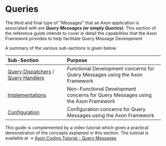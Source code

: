 # Queries

The third and final type of "Messages" that an Axon application is associated with are _**Query Messages \(or simply Queries\).**_  This section of the reference guide  intends to cover in detail the capabilities that the Axon Framework provides to help facilitate Query Message Development

A summary of the various sub-sections is given below.

| Sub-Section | Purpose |
| :--- | :--- |
| [Query Dispatchers](../command-handling/dispatching-commands.md) / [Query Handlers](../command-handling/command-handlers.md) | Functional Development concerns for Query Messages using the Axon Framework |
| [Implementations](query-dispatching.md) | Non-Functional Development concerns for Query Messages using the Axon Framework |
| [Configuration](configuring-query-handlers.md) | Configuration concerns for Query Messages using the Axon Framework |

This guide is complemented by a video tutorial which gives a practical demonstration of the concepts explained in this section. The tutorial is available at  -&gt; [Axon Coding Tutorial - Query Messages](https://www.youtube.com/watch?v=jS1vfc5EohM&feature=youtu.be)

